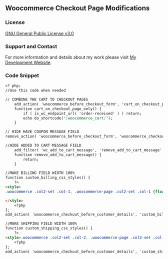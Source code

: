 ## Woocommerce Checkout Page Modifications

### License

[GNU General Public License v3.0](https://github.com/dedewiweka/projects/blob/main/license)


### Support and Contact

For more information and details about my work please visit [My Development Website](https://dede.wiweka.com/development).


### Code Snippet

```markdown
<? php;
//Use this code when needed

// COMBINE THE CART TO CHECKOUT PAGES
	add_action( 'woocommerce_before_checkout_form', 'cart_on_checkout_page_only', 5 );
	function cart_on_checkout_page_only() {
		if ( is_wc_endpoint_url( 'order-received' ) ) return;
		echo do_shortcode('[woocommerce_cart]');
	}

// HIDE HAVE COUPON MESSAGE FIELD
remove_action( 'woocommerce_before_checkout_form', 'woocommerce_checkout_coupon_form', 10 ); 

//HIDE ADDED TO CART MESSAGE FIELD
	add_filter( 'wc_add_to_cart_message', 'remove_add_to_cart_message' );
	function remove_add_to_cart_message() {
		return;
	}

//MAKE BILLING FIELD WIDTH 100%
function custom_billing_css_styles() {
    ?>
<style>
.woocommerce .col2-set .col-1, .woocommerce-page .col2-set .col-1 {float: none !important;width: 100% !important;}

</style>
    <?php
};
add_action( 'woocommerce_checkout_before_customer_details', 'custom_billing_css_styles' );

//MAKE SHIPPING FIELD WIDTH 100%
function custom_shipping_css_styles() {
    ?>
<style>.woocommerce .col2-set .col-2, .woocommerce-page .col2-set .col-2 {float: none !important;width: 100% !important;}</style>
    <?php
};
add_action( 'woocommerce_checkout_before_customer_details', 'custom_shipping_css_styles' );


```
